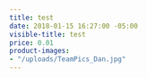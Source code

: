 ```yaml
---
title: test
date: 2018-01-15 16:27:00 -05:00
visible-title: test
price: 0.01
product-images:
- "/uploads/TeamPics_Dan.jpg"
---
```


